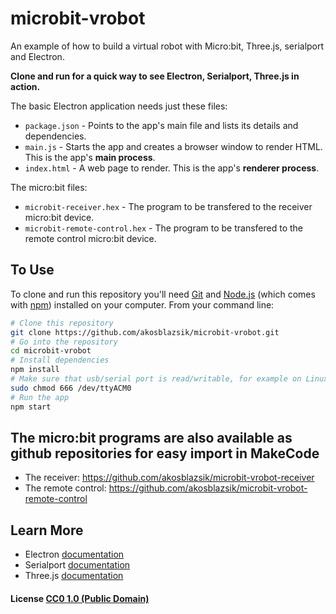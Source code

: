 # microbit-vrobot
An example of how to build a virtual robot with Micro:bit, Three.js, serialport and Electron.

**Clone and run for a quick way to see Electron, Serialport, Three.js in action.**

The basic Electron application needs just these files:

- `package.json` - Points to the app's main file and lists its details and dependencies.
- `main.js` - Starts the app and creates a browser window to render HTML. This is the app's **main process**.
- `index.html` - A web page to render. This is the app's **renderer process**.

The micro:bit files:

- `microbit-receiver.hex` - The program to be transfered to the receiver micro:bit device.
- `microbit-remote-control.hex` - The program to be transfered to the remote control micro:bit device.

## To Use

To clone and run this repository you'll need [Git](https://git-scm.com) and [Node.js](https://nodejs.org/en/download/) (which comes with [npm](http://npmjs.com)) installed on your computer. From your command line:

```bash
# Clone this repository
git clone https://github.com/akosblazsik/microbit-vrobot.git
# Go into the repository
cd microbit-vrobot
# Install dependencies
npm install
# Make sure that usb/serial port is read/writable, for example on Linux: 
sudo chmod 666 /dev/ttyACM0
# Run the app
npm start
```

## The micro:bit programs are also available as github repositories for easy import in MakeCode
- The receiver: https://github.com/akosblazsik/microbit-vrobot-receiver
- The remote control: https://github.com/akosblazsik/microbit-vrobot-remote-control

## Learn More
- Electron [documentation](https://electron.atom.io/docs/)
- Serialport [documentation](https://serialport.io/docs/)
- Three.js [documentation](https://threejs.org/docs/)

#### License [CC0 1.0 (Public Domain)](LICENSE.md)
